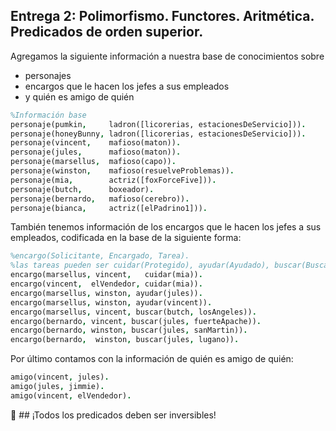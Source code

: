 
## Entrega 2: Polimorfismo. Functores. Aritmética. Predicados de orden superior.

Agregamos la siguiente información a nuestra base de conocimientos sobre 

* personajes
* encargos que le hacen los jefes a sus empleados
* y quién es amigo de quién
 
``` prolog
%Información base
personaje(pumkin,     ladron([licorerias, estacionesDeServicio])).
personaje(honeyBunny, ladron([licorerias, estacionesDeServicio])).
personaje(vincent,    mafioso(maton)).
personaje(jules,      mafioso(maton)).
personaje(marsellus,  mafioso(capo)).
personaje(winston,    mafioso(resuelveProblemas)).
personaje(mia,        actriz([foxForceFive])).
personaje(butch,      boxeador).
personaje(bernardo,   mafioso(cerebro)).
personaje(bianca,     actriz([elPadrino1])).
```

También tenemos información de los encargos que le hacen los jefes a sus empleados, codificada en la base de la siguiente forma: 

``` prolog
%encargo(Solicitante, Encargado, Tarea). 
%las tareas pueden ser cuidar(Protegido), ayudar(Ayudado), buscar(Buscado, Lugar)
encargo(marsellus, vincent,   cuidar(mia)).
encargo(vincent,  elVendedor, cuidar(mia)).
encargo(marsellus, winston, ayudar(jules)).
encargo(marsellus, winston, ayudar(vincent)).
encargo(marsellus, vincent, buscar(butch, losAngeles)).
encargo(bernardo, vincent, buscar(jules, fuerteApache)).
encargo(bernardo, winston, buscar(jules, sanMartin)).
encargo(bernardo,  winston, buscar(jules, lugano)).
```

Por último contamos con la información de quién es amigo de quién:

``` prolog
amigo(vincent, jules).
amigo(jules, jimmie).
amigo(vincent, elVendedor).
```

:eyes: ## ¡Todos los predicados deben ser inversibles!